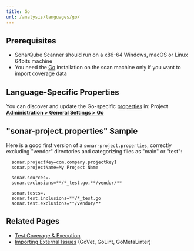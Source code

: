 ```yaml
---
title: Go
url: /analysis/languages/go/
---
```


<!-- static -->
<!-- update_center:go -->
<!-- /static -->



## Prerequisites

* SonarQube Scanner should run on a x86-64 Windows, macOS or Linux 64bits machine
* You need the [Go](https://golang.org/) installation on the scan machine only if you want to import coverage data

## Language-Specific Properties

You can discover and update the Go-specific [properties](/analysis/analysis-parameters/) in: <!-- sonarcloud -->Project <!-- /sonarcloud -->**[Administration > General Settings > Go](/#sonarqube-admin#/admin/settings?category=go)**

## "sonar-project.properties" Sample

Here is a good first version of a `sonar-project.properties`, correctly excluding "vendor" directories and categorizing files as "main" or "test":

```
  sonar.projectKey=com.company.projectkey1
  sonar.projectName=My Project Name

  sonar.sources=.
  sonar.exclusions=**/*_test.go,**/vendor/**

  sonar.tests=.
  sonar.test.inclusions=**/*_test.go
  sonar.test.exclusions=**/vendor/**
```

## Related Pages

* [Test Coverage & Execution](/analysis/coverage/)
* [Importing External Issues](/analysis/external-issues/) (GoVet, GoLint, GoMetaLinter)
